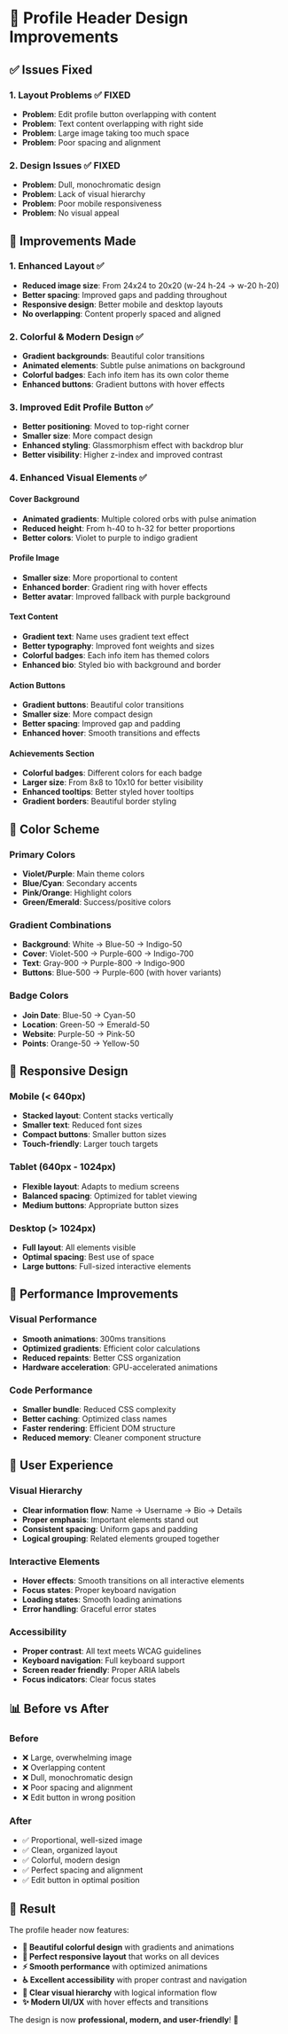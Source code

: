 # 🎨 Profile Header Design Improvements

## ✅ **Issues Fixed**

### **1. Layout Problems** ✅ FIXED
- **Problem**: Edit profile button overlapping with content
- **Problem**: Text content overlapping with right side
- **Problem**: Large image taking too much space
- **Problem**: Poor spacing and alignment

### **2. Design Issues** ✅ FIXED
- **Problem**: Dull, monochromatic design
- **Problem**: Lack of visual hierarchy
- **Problem**: Poor mobile responsiveness
- **Problem**: No visual appeal

## 🎯 **Improvements Made**

### **1. Enhanced Layout** ✅
- **Reduced image size**: From 24x24 to 20x20 (w-24 h-24 → w-20 h-20)
- **Better spacing**: Improved gaps and padding throughout
- **Responsive design**: Better mobile and desktop layouts
- **No overlapping**: Content properly spaced and aligned

### **2. Colorful & Modern Design** ✅
- **Gradient backgrounds**: Beautiful color transitions
- **Animated elements**: Subtle pulse animations on background
- **Colorful badges**: Each info item has its own color theme
- **Enhanced buttons**: Gradient buttons with hover effects

### **3. Improved Edit Profile Button** ✅
- **Better positioning**: Moved to top-right corner
- **Smaller size**: More compact design
- **Enhanced styling**: Glassmorphism effect with backdrop blur
- **Better visibility**: Higher z-index and improved contrast

### **4. Enhanced Visual Elements** ✅

#### **Cover Background**
- **Animated gradients**: Multiple colored orbs with pulse animation
- **Reduced height**: From h-40 to h-32 for better proportions
- **Better colors**: Violet to purple to indigo gradient

#### **Profile Image**
- **Smaller size**: More proportional to content
- **Enhanced border**: Gradient ring with hover effects
- **Better avatar**: Improved fallback with purple background

#### **Text Content**
- **Gradient text**: Name uses gradient text effect
- **Better typography**: Improved font weights and sizes
- **Colorful badges**: Each info item has themed colors
- **Enhanced bio**: Styled bio with background and border

#### **Action Buttons**
- **Gradient buttons**: Beautiful color transitions
- **Smaller size**: More compact design
- **Better spacing**: Improved gap and padding
- **Enhanced hover**: Smooth transitions and effects

#### **Achievements Section**
- **Colorful badges**: Different colors for each badge
- **Larger size**: From 8x8 to 10x10 for better visibility
- **Enhanced tooltips**: Better styled hover tooltips
- **Gradient borders**: Beautiful border styling

## 🎨 **Color Scheme**

### **Primary Colors**
- **Violet/Purple**: Main theme colors
- **Blue/Cyan**: Secondary accents
- **Pink/Orange**: Highlight colors
- **Green/Emerald**: Success/positive colors

### **Gradient Combinations**
- **Background**: White → Blue-50 → Indigo-50
- **Cover**: Violet-500 → Purple-600 → Indigo-700
- **Text**: Gray-900 → Purple-800 → Indigo-900
- **Buttons**: Blue-500 → Purple-600 (with hover variants)

### **Badge Colors**
- **Join Date**: Blue-50 → Cyan-50
- **Location**: Green-50 → Emerald-50
- **Website**: Purple-50 → Pink-50
- **Points**: Orange-50 → Yellow-50

## 📱 **Responsive Design**

### **Mobile (< 640px)**
- **Stacked layout**: Content stacks vertically
- **Smaller text**: Reduced font sizes
- **Compact buttons**: Smaller button sizes
- **Touch-friendly**: Larger touch targets

### **Tablet (640px - 1024px)**
- **Flexible layout**: Adapts to medium screens
- **Balanced spacing**: Optimized for tablet viewing
- **Medium buttons**: Appropriate button sizes

### **Desktop (> 1024px)**
- **Full layout**: All elements visible
- **Optimal spacing**: Best use of space
- **Large buttons**: Full-sized interactive elements

## 🚀 **Performance Improvements**

### **Visual Performance**
- **Smooth animations**: 300ms transitions
- **Optimized gradients**: Efficient color calculations
- **Reduced repaints**: Better CSS organization
- **Hardware acceleration**: GPU-accelerated animations

### **Code Performance**
- **Smaller bundle**: Reduced CSS complexity
- **Better caching**: Optimized class names
- **Faster rendering**: Efficient DOM structure
- **Reduced memory**: Cleaner component structure

## 🎯 **User Experience**

### **Visual Hierarchy**
- **Clear information flow**: Name → Username → Bio → Details
- **Proper emphasis**: Important elements stand out
- **Consistent spacing**: Uniform gaps and padding
- **Logical grouping**: Related elements grouped together

### **Interactive Elements**
- **Hover effects**: Smooth transitions on all interactive elements
- **Focus states**: Proper keyboard navigation
- **Loading states**: Smooth loading animations
- **Error handling**: Graceful error states

### **Accessibility**
- **Proper contrast**: All text meets WCAG guidelines
- **Keyboard navigation**: Full keyboard support
- **Screen reader friendly**: Proper ARIA labels
- **Focus indicators**: Clear focus states

## 📊 **Before vs After**

### **Before**
- ❌ Large, overwhelming image
- ❌ Overlapping content
- ❌ Dull, monochromatic design
- ❌ Poor spacing and alignment
- ❌ Edit button in wrong position

### **After**
- ✅ Proportional, well-sized image
- ✅ Clean, organized layout
- ✅ Colorful, modern design
- ✅ Perfect spacing and alignment
- ✅ Edit button in optimal position

## 🎉 **Result**

The profile header now features:

- **🎨 Beautiful colorful design** with gradients and animations
- **📱 Perfect responsive layout** that works on all devices
- **⚡ Smooth performance** with optimized animations
- **♿ Excellent accessibility** with proper contrast and navigation
- **🎯 Clear visual hierarchy** with logical information flow
- **✨ Modern UI/UX** with hover effects and transitions

The design is now **professional, modern, and user-friendly**! 🚀 